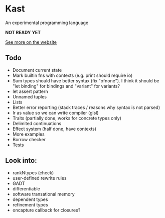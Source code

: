 # Kast

An experimental programming language

**NOT READY YET**

[See more on the website](https://kast-lang.org)

## Todo

- Document current state
- Mark builtin fns with contexts (e.g. print should require io)
- Sum types should have better syntax (fix "ofnone"). I think it should be "let binding" for bindings and "variant" for variants?
- let assert pattern
- Unnamed tuples
- Lists
- Better error reporting (stack traces / reasons why syntax is not parsed)
- Ir as value so we can write compiler (glsl)
- Traits (partially done, works for concrete types only)
- Delimited continuations
- Effect system (half done, have contexts)
- More examples
- Borrow checker
- Tests

## Look into:

- rankNtypes (check)
- user-defined rewrite rules
- GADT
- differentiable
- software transational memory
- dependent types
- refinement types
- oncapture callback for closures?

